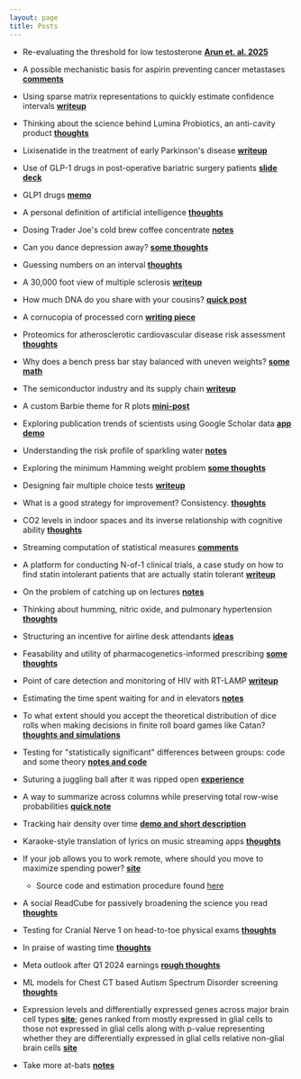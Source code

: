 ```yaml
---
layout: page
title: Posts
---
```


* Re-evaluating the threshold for low testosterone **[Arun et. al. 2025](../posts_code/arun2025-low-testosterone-paper.pdf)**

* A possible mechanistic basis for aspirin preventing cancer metastases **[comments](posts/aspirin-cancer-mets.md)**

* Using sparse matrix representations to quickly estimate confidence intervals **[writeup](posts/efficient-bootstrapping.md)**

* Thinking about the science behind Lumina Probiotics, an anti-cavity product **[thoughts](posts/lumina-probiotics.md)**

* Lixisenatide in the treatment of early Parkinson's disease **[writeup](posts/lixisenatide-early-pd.md)**

* Use of GLP-1 drugs in post-operative bariatric surgery patients **[slide deck](posts/glp1-post-mbs.md)**

* GLP1 drugs **[memo](posts/glp1-drugs.md)**

* A personal definition of artificial intelligence **[thoughts](posts/defining-AI.md)**

* Dosing Trader Joe's cold brew coffee concentrate **[notes](posts/measuring-tj-coffee.md)**

* Can you dance depression away? **[some thoughts](posts/treating-depression.md)**


* Guessing numbers on an interval **[thoughts](posts/interval-number-choices.md)**

* A 30,000 foot view of multiple sclerosis **[writeup](posts/MS.md)**

* How much DNA do you share with your cousins? **[quick post](posts/relatedness-amongst-cousins.md)**

* A cornucopia of processed corn **[writing piece](posts/processed-corn.md)**

* Proteomics for atherosclerotic cardiovascular disease risk assessment **[thoughts](posts/ascvd-proteomics.md)**

* Why does a bench press bar stay balanced with uneven weights? **[some math](posts/balancing-bars.md)**

* The semiconductor industry and its supply chain **[writeup](posts/chips.md)**

* A custom Barbie theme for R plots **[mini-post](posts/barbie-figures.md)**

* Exploring publication trends of scientists using Google Scholar data **[app demo](posts/scholar-trends.md)**

* Understanding the risk profile of sparkling water **[notes](posts/sparkling-water.md)**

* Exploring the minimum Hamming weight problem **[some thoughts](posts/min-sum-pow-two.md)**

* Designing fair multiple choice tests **[writeup](posts/designing-fair-tests.md)**

* What is a good strategy for improvement? Consistency. **[thoughts](posts/consistent-improvement.md)**

* CO2 levels in indoor spaces and its inverse relationship with cognitive ability **[thoughts](posts/CO2-monitoring.md)**

* Streaming computation of statistical measures **[comments](posts/iterative-stat-measures.md)**

* A platform for conducting N-of-1 clinical trials, a case study on how to find statin intolerant patients that are actually statin tolerant **[writeup](posts/n-of-1-trials.md)**

* On the problem of catching up on lectures **[notes](posts/lecture-catch-up.md)**

* Thinking about humming, nitric oxide, and pulmonary hypertension **[thoughts](posts/humming-physiological-benefits.md)**

* Structuring an incentive for airline desk attendants **[ideas](posts/desk-attendants-incentives.md)**

* Feasability and utility of pharmacogenetics-informed prescribing **[some thoughts](posts/pharmacogenetics-drug-reactions.md)**

* Point of care detection and monitoring of HIV with RT-LAMP **[writeup](posts/poc-rtlamp.md)**

* Estimating the time spent waiting for and in elevators **[notes](posts/time-spent-in-elevators.md)**

* To what extent should you accept the theoretical distribution of dice rolls when making decisions in finite roll board games like Catan? **[thoughts and simulations](posts/catan-dice-roll-distributions.md)**

* Testing for "statistically significant" differences between groups: code and some theory **[notes and code](posts/multiple-correction.md)**

* Suturing a juggling ball after it was ripped open **[experience](posts/repairing-a-juggling-ball.md)**

* A way to summarize across columns while preserving total row-wise probabilities **[quick note](posts/column-wise-means.md)**

* Tracking hair density over time **[demo and short description](posts/tracking-hair.md)**

* Karaoke-style translation of lyrics on music streaming apps **[thoughts](posts/synced-translation-of-music.md)**

* If your job allows you to work remote, where should you move to maximize spending power? **[site](shiny/income_ranker.html)** 
    * Source code and estimation procedure found [here](https://github.com/aditharun/income_distr)

* A social ReadCube for passively broadening the science you read **[thoughts](posts/paper-sharing-platform.md)**

* Testing for Cranial Nerve 1 on head-to-toe physical exams **[thoughts](posts/olfactory-cn-pe-test.md)**

* In praise of wasting time **[thoughts](posts/phones.md)**

* Meta outlook after Q1 2024 earnings **[rough thoughts](posts/meta.md)**

* ML models for Chest CT based Autism Spectrum Disorder screening **[thoughts](posts/asd-pred-by-chestCT.md)**

* Expression levels and differentially expressed genes across major brain cell types **[site](posts/frailty-laminome-allen-analyses.md)**; genes ranked from mostly expressed in glial cells to those not expressed in glial cells along with p-value representing whether they are differentially expressed in glial cells relative non-glial brain cells **[site](posts/frailty-laminome-mice-brain-allen-glial-contributions.md)**

* Take more at-bats **[notes](posts/take-more-at-bats.md)**
